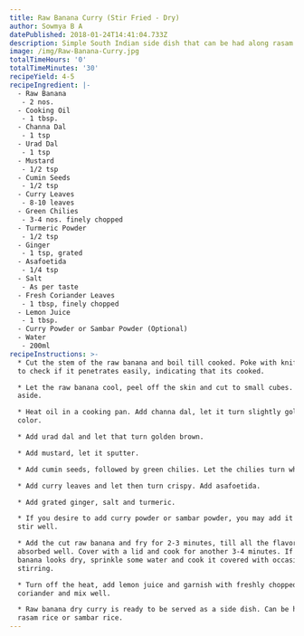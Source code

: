 ```yaml
---
title: Raw Banana Curry (Stir Fried - Dry)
author: Sowmya B A
datePublished: 2018-01-24T14:41:04.733Z
description: Simple South Indian side dish that can be had along rasam rice or sambar rice.
image: /img/Raw-Banana-Curry.jpg
totalTimeHours: '0'
totalTimeMinutes: '30'
recipeYield: 4-5
recipeIngredient: |-
  - Raw Banana
   - 2 nos.
  - Cooking Oil
   - 1 tbsp.
  - Channa Dal
   - 1 tsp
  - Urad Dal
   - 1 tsp
  - Mustard
   - 1/2 tsp
  - Cumin Seeds
   - 1/2 tsp
  - Curry Leaves
   - 8-10 leaves
  - Green Chilies
   - 3-4 nos. finely chopped
  - Turmeric Powder
   - 1/2 tsp
  - Ginger
   - 1 tsp, grated
  - Asafoetida
   - 1/4 tsp
  - Salt
   - As per taste
  - Fresh Coriander Leaves
   - 1 tbsp, finely chopped
  - Lemon Juice
   - 1 tbsp.
  - Curry Powder or Sambar Powder (Optional)
  - Water
   - 200ml
recipeInstructions: >-
  * Cut the stem of the raw banana and boil till cooked. Poke with knife or fork
  to check if it penetrates easily, indicating that its cooked.

  * Let the raw banana cool, peel off the skin and cut to small cubes. Keep
  aside.

  * Heat oil in a cooking pan. Add channa dal, let it turn slightly golden in
  color. 

  * Add urad dal and let that turn golden brown.

  * Add mustard, let it sputter.

  * Add cumin seeds, followed by green chilies. Let the chilies turn whitish.

  * Add curry leaves and let then turn crispy. Add asafoetida.

  * Add grated ginger, salt and turmeric.

  * If you desire to add curry powder or sambar powder, you may add it now and
  stir well.

  * Add the cut raw banana and fry for 2-3 minutes, till all the flavors are
  absorbed well. Cover with a lid and cook for another 3-4 minutes. If the raw
  banana looks dry, sprinkle some water and cook it covered with occasional
  stirring.

  * Turn off the heat, add lemon juice and garnish with freshly chopped
  coriander and mix well.

  * Raw banana dry curry is ready to be served as a side dish. Can be had with
  rasam rice or sambar rice.
---
```



